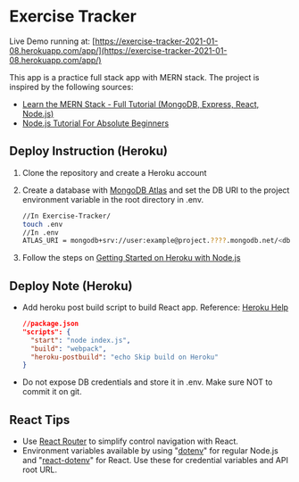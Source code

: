 # Exercise Tracker

Live Demo running at: [https://exercise-tracker-2021-01-08.herokuapp.com/app/](https://exercise-tracker-2021-01-08.herokuapp.com/app/)

This app is a practice full stack app with MERN stack. The project is inspired by the following sources:

- [Learn the MERN Stack - Full Tutorial (MongoDB, Express, React, Node.js)](https://youtu.be/7CqJlxBYj-M)
- [Node.js Tutorial For Absolute Beginners](https://youtu.be/U8XF6AFGqlc)

## Deploy Instruction (Heroku)

1. Clone the repository and create a Heroku account
2. Create a database with [MongoDB Atlas](https://www.mongodb.com/cloud/atlas) and set the DB URI to the project environment variable in the root directory in .env.

    ```bash
    //In Exercise-Tracker/
    touch .env
    //In .env
    ATLAS_URI = mongodb+srv://user:example@project.????.mongodb.net/<dbname>?retryWrites=true&w=majority
    ```

3. Follow the steps on [Getting Started on Heroku with Node.js](https://devcenter.heroku.com/articles/getting-started-with-nodejs#deploy-the-app)

## Deploy Note (Heroku)

- Add heroku post build script to build React app. Reference: [Heroku Help](https://help.heroku.com/P5IMU3MP/heroku-node-js-build-script-change-faq)

    ```json
    //package.json
    "scripts": {
      "start": "node index.js",
      "build": "webpack",
      "heroku-postbuild": "echo Skip build on Heroku"
    }
    ```

- Do not expose DB credentials and store it in .env. Make sure NOT to commit it on git.

## React Tips

- Use [React Router](https://reactrouter.com/web/guides/quick-start) to simplify control navigation with React.
- Environment variables available by using "[dotenv](https://www.npmjs.com/package/dotenv)" for regular Node.js and "[react-dotenv](https://www.npmjs.com/package/react-dotenv)" for React. Use these for credential variables and API root URL.
